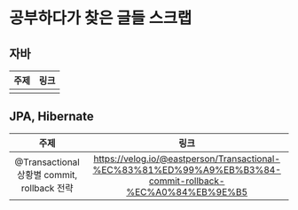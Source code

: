 # 공부하다가 찾은 글들 스크랩

## 자바
| 주제 | 링크 |
| :---: | :---: |
|  |  |

## JPA, Hibernate
| 주제 | 링크 |
| :---: | :---: |
| @Transactional 상황별 commit, rollback 전략 | https://velog.io/@eastperson/Transactional-%EC%83%81%ED%99%A9%EB%B3%84-commit-rollback-%EC%A0%84%EB%9E%B5 |